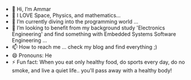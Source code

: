 - 👋 Hi, I’m Ammar
- 👀 I LOVE Space, Physics, and mathematics...
- 🌱 I’m currently diving into the programming world ...
- 💞️ I’m looking to benefit from my background study 'Electronics Engineering' and find something with Embedded Systems Software Engineering ...
- 📫 How to reach me ... check my blog and find everything ;)
- 😄 Pronouns: He
- ⚡ Fun fact: When you eat only healthy food, do sports every day, do no smoke, and live a quiet life.. you'll pass away with a healthy body!

<!---
Ammar6nam/Ammar6nam is a ✨ special ✨ repository because its `README.md` (this file) appears on your GitHub profile.
You can click the Preview link to take a look at your changes.
--->

